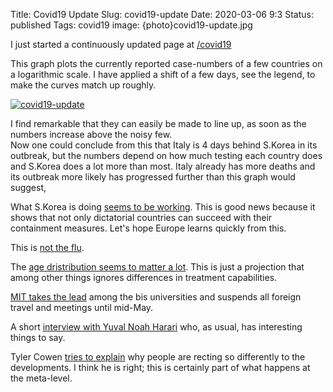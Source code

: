 Title: Covid19 Update
Slug: covid19-update
Date: 2020-03-06 9:3
Status: published
Tags: covid19
image: {photo}covid19-update.jpg

I just started a continuously updated page at [/covid19]({filename}pages/covid19.md)

This graph plots the currently reported case-numbers of a few countries
on a logarithmic scale. I have applied a shift of a few days, see the legend,
to make the curves match up roughly.

[![covid19-update]({photo}covid19-update.jpg "covid19-update")]({static}/pic/covid19-update.jpg)

I find remarkable that they can easily be made to line up, as soon as the numbers increase
above the noisy few.  
Now one could conclude from this that Italy is 4 days behind S.Korea in its outbreak, but
the numbers depend on how much testing each country does and S.Korea does a lot more than
most. Italy already has more deaths and its outbreak more likely has progressed further
than this graph would suggest,


What S.Korea is doing [seems to be working](https://twitter.com/yaneerbaryam/status/1235764321952632833).
This is good news because it shows that not only dictatorial countries can succeed with their
containment measures. Let's hope Europe learns quickly from this.

This is [not the flu](https://twitter.com/ryaneshea/status/1235710044794171392).

The [age dristribution seems to matter a lot](https://twitter.com/CJEMetcalf/status/1229792572513669121).
This is just a projection that among other things ignores differences in treatment capabilities.

[MIT takes the lead](http://web.mit.edu/covid19/) among the bis universities and suspends all foreign
travel and meetings until mid-May.

A short [interview with Yuval Noah Harari](https://www.youtube.com/watch?v=yNxAmRAYagQ) who, as 
usual, has interesting things to say.

Tyler Cowen [tries to explain](https://www.bloomberg.com/opinion/articles/2020-03-03/how-fast-will-the-new-coronavirus-spread-two-sides-of-the-debate?srnd=opinion)
why people are recting so differently to the developments. I think he is right; this
is certainly part of what happens at the meta-level.
